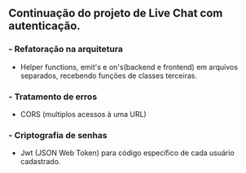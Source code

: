 ## Continuação do projeto de Live Chat com autenticação.

### - Refatoração na arquitetura

- Helper functions, emit's e on's(backend e frontend) em arquivos separados, recebendo funções de classes terceiras.

### - Tratamento de erros

- CORS (multiplos acessos à uma URL)

### - Criptografia de senhas

- Jwt (JSON Web Token) para código específico de cada usuário cadastrado.
